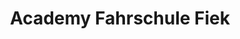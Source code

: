 ---
title: "Academy Fahrschule Fiek"
url: /freiburg-im-breisgau/academy-fahrschule-fiek/
shop: Leerstehend
---